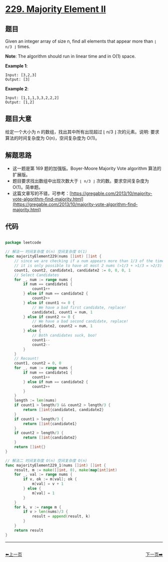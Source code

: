# [229. Majority Element II](https://leetcode.com/problems/majority-element-ii/)


## 题目

Given an integer array of size n, find all elements that appear more than `⌊ n/3 ⌋` times.

**Note**: The algorithm should run in linear time and in O(1) space.

**Example 1**:

    Input: [3,2,3]
    Output: [3]

**Example 2**:

    Input: [1,1,1,3,3,2,2,2]
    Output: [1,2]


## 题目大意

给定一个大小为 n 的数组，找出其中所有出现超过 ⌊ n/3 ⌋ 次的元素。说明: 要求算法的时间复杂度为 O(n)，空间复杂度为 O(1)。

## 解题思路

- 这一题是第 169 题的加强版。Boyer-Moore Majority Vote algorithm 算法的扩展版。
- 题目要求找出数组中出现次数大于 `⌊ n/3 ⌋` 次的数。要求空间复杂度为 O(1)。简单题。
- 这篇文章写的不错，可参考：[https://gregable.com/2013/10/majority-vote-algorithm-find-majority.html](https://gregable.com/2013/10/majority-vote-algorithm-find-majority.html)

## 代码

```go

package leetcode

// 解法一 时间复杂度 O(n) 空间复杂度 O(1)
func majorityElement229(nums []int) []int {
	// since we are checking if a num appears more than 1/3 of the time
	// it is only possible to have at most 2 nums (>1/3 + >1/3 = >2/3)
	count1, count2, candidate1, candidate2 := 0, 0, 0, 1
	// Select Candidates
	for _, num := range nums {
		if num == candidate1 {
			count1++
		} else if num == candidate2 {
			count2++
		} else if count1 <= 0 {
			// We have a bad first candidate, replace!
			candidate1, count1 = num, 1
		} else if count2 <= 0 {
			// We have a bad second candidate, replace!
			candidate2, count2 = num, 1
		} else {
			// Both candidates suck, boo!
			count1--
			count2--
		}
	}
	// Recount!
	count1, count2 = 0, 0
	for _, num := range nums {
		if num == candidate1 {
			count1++
		} else if num == candidate2 {
			count2++
		}
	}
	length := len(nums)
	if count1 > length/3 && count2 > length/3 {
		return []int{candidate1, candidate2}
	}
	if count1 > length/3 {
		return []int{candidate1}
	}
	if count2 > length/3 {
		return []int{candidate2}
	}
	return []int{}
}

// 解法二 时间复杂度 O(n) 空间复杂度 O(n)
func majorityElement229_1(nums []int) []int {
	result, m := make([]int, 0), make(map[int]int)
	for _, val := range nums {
		if v, ok := m[val]; ok {
			m[val] = v + 1
		} else {
			m[val] = 1
		}
	}
	for k, v := range m {
		if v > len(nums)/3 {
			result = append(result, k)
		}
	}
	return result
}

```
----------------------------------------------
<div style="display: flex;justify-content: space-between;align-items: center;">
<p><a href="https://books.halfrost.com/leetcode/ChapterFour/0226.Invert-Binary-Tree/">⬅️上一页</a></p>
<p><a href="https://books.halfrost.com/leetcode/ChapterFour/0230.Kth-Smallest-Element-in-a-BST/">下一页➡️</a></p>
</div>
